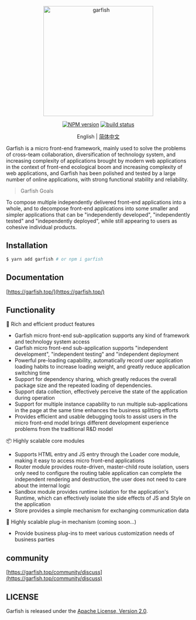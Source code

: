 <div align="center">
  <img src="https://lf3-static.bytednsdoc.com/obj/eden-cn/dhozeh7vhpebvog/open-garfish/icons/Garfish-icon-Square.png" width="300" alt="garfish" />
</div>

<div align="center">

[![NPM version](https://img.shields.io/npm/v/garfish.svg?style=flat-square)](https://www.npmjs.com/package/garfish) [![build status](https://github.com/modern-js-dev/garfish/actions/workflows/ci.yml/badge.svg?branch=master)](https://github.com/modern-js-dev/garfish/actions/workflows/ci.yml)

</div>

<div align="center">

English | [简体中文](./README.ch.md)

</div>

Garfish is a micro front-end framework, mainly used to solve the problems of cross-team collaboration, diversification of technology system, and increasing complexity of applications brought by modern web applications in the context of front-end ecological boom and increasing complexity of web applications, and Garfish has been polished and tested by a large number of online applications, with strong functional stability and reliability.

> Garfish Goals

To compose multiple independently delivered front-end applications into a whole, and to decompose front-end applications into some smaller and simpler applications that can be "independently developed", "independently tested" and "independently deployed", while still appearing to users as cohesive individual products.

## Installation

```bash
$ yarn add garfish # or npm i garfish
```

## Documentation

[https://garfish.top/](https://garfish.top/)

## Functionality

🌈 Rich and efficient product features

- Garfish micro front-end sub-application supports any kind of framework and technology system access
- Garfish micro front-end sub-application supports "independent development", "independent testing" and "independent deployment
- Powerful pre-loading capability, automatically record user application loading habits to increase loading weight, and greatly reduce application switching time
- Support for dependency sharing, which greatly reduces the overall package size and the repeated loading of dependencies.
- Support data collection, effectively perceive the state of the application during operation
- Support for multiple instance capability to run multiple sub-applications in the page at the same time enhances the business splitting efforts
- Provides efficient and usable debugging tools to assist users in the micro front-end model brings different development experience problems from the traditional R&D model

📦 Highly scalable core modules

- Supports HTML entry and JS entry through the Loader core module, making it easy to access micro front-end applications
- Router module provides route-driven, master-child route isolation, users only need to configure the routing table application can complete the independent rendering and destruction, the user does not need to care about the internal logic
- Sandbox module provides runtime isolation for the application's Runtime, which can effectively isolate the side effects of JS and Style on the application
- Store provides a simple mechanism for exchanging communication data

🎯 Highly scalable plug-in mechanism (coming soon...)

- Provide business plug-ins to meet various customization needs of business parties

## community

[https://garfish.top/community/discuss](https://garfish.top/community/discuss)

## LICENSE

Garfish is released under the [Apache License, Version 2.0](http://www.apache.org/licenses/LICENSE-2.0).
